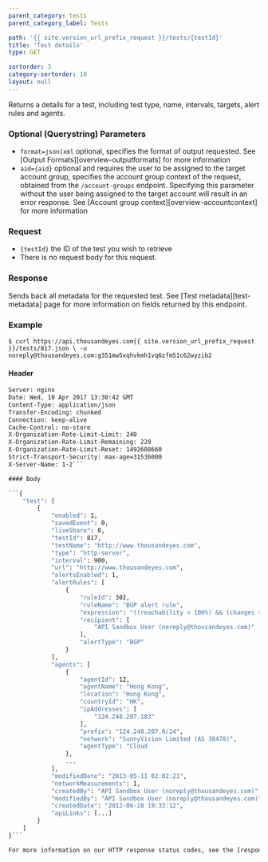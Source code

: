 ```yaml
---
parent_category: tests
parent_category_label: Tests

path: '{{ site.version_url_prefix_request }}/tests/{testId}'
title: 'Test details'
type: GET

sortorder: 3
category-sortorder: 10
layout: null
---
```


Returns a details for a test, including test type, name, intervals, targets, alert rules and agents.  

### Optional (Querystring) Parameters

* `format=json|xml` optional, specifies the format of output requested.  See [Output Formats][overview-outputformats] for more information
* `aid={aid}` optional and requires the user to be assigned to the target account group, specifies the account group context of the request, obtained from the `/account-groups` endpoint.  Specifying this parameter without the user being assigned to the target account will result in an error response. See [Account group context][overview-accountcontext] for more information

### Request

* `{testId}` the ID of the test you wish to retrieve
* There is no request body for this request.

### Response

Sends back all metadata for the requested test.  See [Test metadata][test-metadata] page for more information on fields returned by this endpoint.

### Example

`$ curl https://api.thousandeyes.com{{ site.version_url_prefix_request }}/tests/817.json \
  -u noreply@thousandeyes.com:g351mw5xqhvkmh1vq6zfm51c62wyzib2`

#### Header

```HTTP/1.1 200 OK
Server: nginx
Date: Wed, 19 Apr 2017 13:30:42 GMT
Content-Type: application/json
Transfer-Encoding: chunked
Connection: keep-alive
Cache-Control: no-store
X-Organization-Rate-Limit-Limit: 240
X-Organization-Rate-Limit-Remaining: 228
X-Organization-Rate-Limit-Reset: 1492608660
Strict-Transport-Security: max-age=31536000
X-Server-Name: 1-2```

#### Body

```{
    "test": [
        {
            "enabled": 1,
            "savedEvent": 0,
            "liveShare": 0,
            "testId": 817,
            "testName": "http://www.thousandeyes.com",
            "type": "http-server",
            "interval": 900,
            "url": "http://www.thousandeyes.com",
            "alertsEnabled": 1,
            "alertRules": [
                {
                    "ruleId": 302,
                    "ruleName": "BGP alert rule",
                    "expression": "((reachability < 100%) && (changes > 0))",
                    "recipient": [
                        "API Sandbox User (noreply@thousandeyes.com)"
                    ],
                    "alertType": "BGP"
                }
            ],            
            "agents": [
                {
                    "agentId": 12,
                    "agentName": "Hong Kong",
                    "location": "Hong Kong",
                    "countryId": "HK",
                    "ipAddresses": [
                        "124.248.207.183"
                    ],
                    "prefix": "124.248.207.0/24",
                    "network": "SunnyVision Limited (AS 38478)",
                    "agentType": "Cloud
                },
                ...
            ],
            "modifiedDate": "2013-05-11 02:02:21",
            "networkMeasurements": 1,
            "createdBy": "API Sandbox User (noreply@thousandeyes.com)",
            "modifiedBy": "API Sandbox User (noreply@thousandeyes.com)",
            "createdDate": "2012-06-28 19:33:12",
            "apiLinks": [...]
        }
    ]
}```

For more information on our HTTP response status codes, see the [response status codes documentation][overview-responsestatuscodes].

